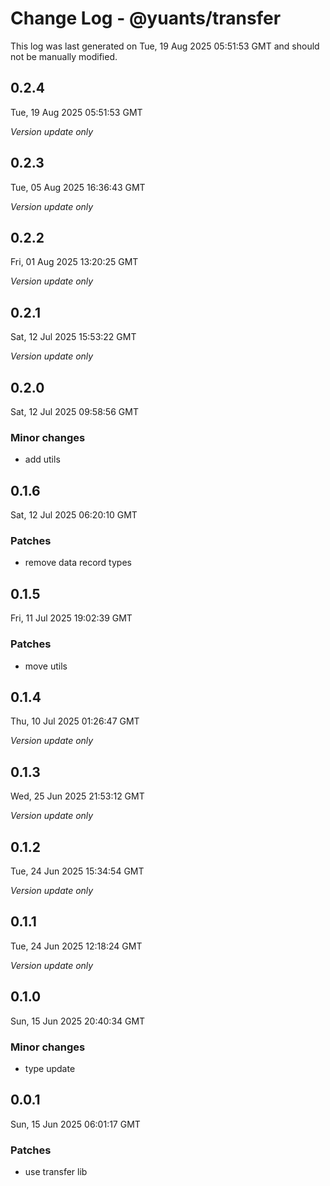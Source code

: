 # Change Log - @yuants/transfer

This log was last generated on Tue, 19 Aug 2025 05:51:53 GMT and should not be manually modified.

## 0.2.4
Tue, 19 Aug 2025 05:51:53 GMT

_Version update only_

## 0.2.3
Tue, 05 Aug 2025 16:36:43 GMT

_Version update only_

## 0.2.2
Fri, 01 Aug 2025 13:20:25 GMT

_Version update only_

## 0.2.1
Sat, 12 Jul 2025 15:53:22 GMT

_Version update only_

## 0.2.0
Sat, 12 Jul 2025 09:58:56 GMT

### Minor changes

- add utils

## 0.1.6
Sat, 12 Jul 2025 06:20:10 GMT

### Patches

- remove data record types

## 0.1.5
Fri, 11 Jul 2025 19:02:39 GMT

### Patches

- move utils

## 0.1.4
Thu, 10 Jul 2025 01:26:47 GMT

_Version update only_

## 0.1.3
Wed, 25 Jun 2025 21:53:12 GMT

_Version update only_

## 0.1.2
Tue, 24 Jun 2025 15:34:54 GMT

_Version update only_

## 0.1.1
Tue, 24 Jun 2025 12:18:24 GMT

_Version update only_

## 0.1.0
Sun, 15 Jun 2025 20:40:34 GMT

### Minor changes

- type update

## 0.0.1
Sun, 15 Jun 2025 06:01:17 GMT

### Patches

- use transfer lib

